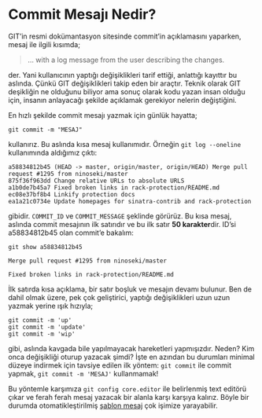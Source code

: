 # Commit Mesajı Nedir?

GIT’in resmi dokümantasyon sitesinde commit’in açıklamasını yaparken, mesaj
ile ilgili kısımda;

> ... with a log message from the user describing the changes.

der. Yani kullanıcının yaptığı değişiklikleri tarif ettiği, anlattığı kayıttır
bu aslında. Çünkü GIT değişiklikleri takip eden bir araçtır. Teknik olarak
GIT deşikliğin ne olduğunu biliyor ama sonuç olarak kodu yazan insan
olduğu için, insanın anlayacağı şekilde açıklamak gerekiyor nelerin değiştiğini.

En hızlı şekilde commit mesajı yazmak için günlük hayatta;

    git commit -m "MESAJ"

kullanırız. Bu aslında kısa mesaj kullanımıdır. Örneğin `git log --oneline`
kullanımında aldığımız çıktı:

    a58834812b45 (HEAD -> master, origin/master, origin/HEAD) Merge pull request #1295 from ninoseki/master
    875f36f963dd Change relative URLs to absolute URLS
    a1b0de7b45a7 Fixed broken links in rack-protection/README.md
    ec08e37bf8b4 Linkify protection docs
    ea1a21c0734e Update homepages for sinatra-contrib and rack-protection

gibidir. `COMMIT_ID` ve `COMMIT_MESSAGE` şeklinde görürüz. Bu kısa mesaj,
aslında commit mesajının ilk satırıdır ve bu ilk satır **50 karakter**dir.
ID’si a58834812b45 olan commit’e bakalım:

    git show a58834812b45
    
    Merge pull request #1295 from ninoseki/master
    
    Fixed broken links in rack-protection/README.md

İlk satırda kısa açıklama, bir satır boşluk ve mesajın devamı bulunur. Ben de
dahil olmak üzere, pek çok geliştirici, yaptığı değişiklikleri uzun uzun
yazmak yerine ışık hızıyla;

    git commit -m 'up'
    git commit -m 'update'
    git commit -m 'wip'

gibi, aslında kavgada bile yapılmayacak hareketleri yapmışızdır. Neden? Kim
onca değişikliği oturup yazacak şimdi? İşte en azından bu durumları minimal
düzeye indirmek için tavsiye edilen ilk yöntem: `git commit` ile commit
yapmak, `git commit -m 'MESAJ'` kullanmamak!

Bu yöntemle karşımıza `git config core.editor` ile belirlenmiş text editörü
çıkar ve ferah ferah mesaj yazacak bir alanla karşı karşıya kalırız. Böyle bir 
durumda otomatikleştirilmiş 
[şablon mesaj](temel-konfigurasyon-ogeleri.md#commit-template) çok işimize 
yarayabilir.
